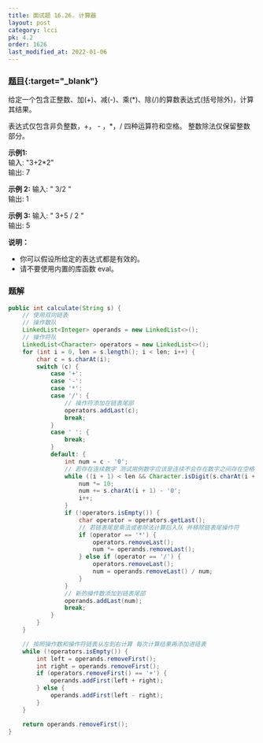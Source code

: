 ```yaml
---
title: 面试题 16.26. 计算器
layout: post
category: lcci
pk: 4.2
order: 1626
last_modified_at: 2022-01-06
---
```


### [题目](https://leetcode.cn/calculator-lcci/){:target="_blank"}

给定一个包含正整数、加(+)、减(-)、乘(*)、除(/)的算数表达式(括号除外)，计算其结果。

表达式仅包含非负整数，+， - ，*，/ 四种运算符和空格。 整数除法仅保留整数部分。

**示例1:**  
输入: "3+2*2"  
输出: 7

**示例 2:**
输入: " 3/2 "  
输出: 1

**示例 3:**
输入: " 3+5 / 2 "  
输出: 5

**说明：**
- 你可以假设所给定的表达式都是有效的。
- 请不要使用内置的库函数 eval。

### 题解

```java
public int calculate(String s) {
    // 使用双向链表
    // 操作数队
    LinkedList<Integer> operands = new LinkedList<>();
    // 操作符队
    LinkedList<Character> operators = new LinkedList<>();
    for (int i = 0, len = s.length(); i < len; i++) {
        char c = s.charAt(i);
        switch (c) {
            case '+':
            case '-':
            case '*':
            case '/': {
                // 操作符添加在链表尾部
                operators.addLast(c);
                break;
            }
            case ' ': {
                break;
            }
            default: {
                int num = c - '0';
                // 若存在连续数字 测试用例数字应该是连续不会存在数字之间存在空格
                while ((i + 1) < len && Character.isDigit(s.charAt(i + 1))) {
                    num *= 10;
                    num += s.charAt(i + 1) - '0';
                    i++;
                }
                if (!operators.isEmpty()) {
                    char operator = operators.getLast();
                    // 若链表尾是乘法或者除法计算后入队 并移除链表尾操作符
                    if (operator == '*') {
                        operators.removeLast();
                        num *= operands.removeLast();
                    } else if (operator == '/') {
                        operators.removeLast();
                        num = operands.removeLast() / num;
                    }
                }
                // 新的操作数添加到链表尾部
                operands.addLast(num);
                break;
            }
        }
    }

    // 按照操作数和操作符链表从左到右计算 每次计算结果再添加进链表
    while (!operators.isEmpty()) {
        int left = operands.removeFirst();
        int right = operands.removeFirst();
        if (operators.removeFirst() == '+') {
            operands.addFirst(left + right);
        } else {
            operands.addFirst(left - right);
        }
    }

    return operands.removeFirst();
}
```